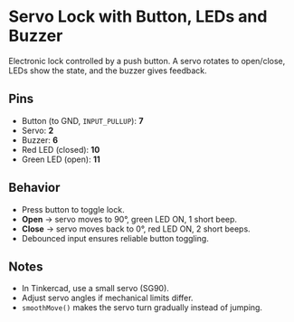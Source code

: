 # Servo Lock with Button, LEDs and Buzzer

Electronic lock controlled by a push button. A servo rotates to open/close, LEDs show the state, and the buzzer gives feedback.

## Pins
- Button (to GND, `INPUT_PULLUP`): **7**
- Servo: **2**
- Buzzer: **6**
- Red LED (closed): **10**
- Green LED (open): **11**

## Behavior
- Press button to toggle lock.
- **Open** → servo moves to 90°, green LED ON, 1 short beep.
- **Close** → servo moves back to 0°, red LED ON, 2 short beeps.
- Debounced input ensures reliable button toggling.

## Notes
- In Tinkercad, use a small servo (SG90).
- Adjust servo angles if mechanical limits differ.
- `smoothMove()` makes the servo turn gradually instead of jumping.
